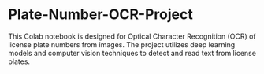 # Plate-Number-OCR-Project
This Colab notebook is designed for Optical Character Recognition (OCR) of license plate numbers from images. The project utilizes deep learning models and computer vision techniques to detect and read text from license plates.
